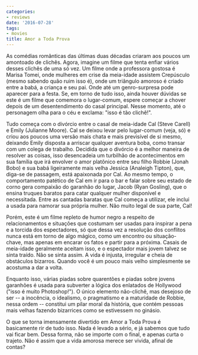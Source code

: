 ```yaml
---
categories:
- reviews
date: '2016-07-28'
tags:
- movies
title: Amor a Toda Prova
---
```


As comédias românticas das últimas duas décadas criaram aos poucos um amontoado de clichês. Agora, imagine um filme que tenta enfiar vários desses clichês de uma só vez. Um filme onde a professora gostosa é Marisa Tomei, onde mulheres em crise da meia-idade assistem Crepúsculo (mesmo sabendo quão ruim isso é), onde um triângulo amoroso é criado entre a babá, a criança e seu pai. Onde até um genro-surpresa pode aparecer para a festa. Se, em torno de tudo isso, ainda houver dúvidas se este é um filme que comemora o lugar-comum, espere começar a chover depois de um desentendimento do casal principal. Nesse momento, até o personagem olha para o céu e exclama: "isso é tão clichê!".

Tudo começa com o divórcio entre o casal de meia-idade Cal (Steve Carell) e Emily (Julianne Moore). Cal se deixou levar pelo lugar-comum (veja, só) e criou aos poucos uma versão mais chata e mais previsível de si mesmo, deixando Emily disposta a arriscar qualquer aventura boba, como transar com um colega de trabalho. Decidida que o divórcio é a melhor maneira de resolver as coisas, isso desencadeia um turbilhão de acontecimentos em sua família que irá envolver o amor platônico entre seu filho Robbie (Jonah Bobo) e sua babá ligeiramente mais velha Jessica (Analeigh Tipton), que, diga-se de passagem, está apaixonada por Cal. Ao mesmo tempo, o comportamento patético de Cal em ir para o bar e falar sobre seu estado de corno gera compaixão do garanhão do lugar, Jacob (Ryan Gosling), que o ensina truques baratos para catar qualquer mulher disponível e necessitada. Entre as cantadas baratas que Cal começa a utilizar, ele inclui a usada para namorar sua própria mulher. Não muito legal de sua parte, Cal!

Porém, este é um filme repleto de humor negro a respeito de relacionamentos e situações que costumam ser usadas para inspirar a pena e a torcida dos espectadores, só que dessa vez a resolução dos conflitos nunca está em torno de algo mágico, como um encontro ou situação-chave, mas apenas em encarar os fatos e partir para a próxima. Casais de meia-idade geralmente aceitam isso, e o espectador mais jovem talvez se sinta traído. Não se sinta assim. A vida é injusta, irregular e cheia de obstáculos bizarros. Quando você é um pouco mais velho simplesmente se acostuma a dar a volta.

Enquanto isso, várias piadas sobre quarentões e piadas sobre jovens garanhões é usada para subverter a lógica dos enlatados de Hollywood ("isso é muito Photoshop!"). O único elemento não-clichê, mas desejoso de ser -- a inocência, o idealismo, o pragmatismo e a maturidade de Robbie, nessa ordem -- constitui um pilar moral da história, que contém pessoas mais velhas fazendo bizarrices como se estivessem no ginásio.

O que se torna imensamente divertido em Amor a Toda Prova é basicamente rir de tudo isso. Nada é levado a sério, e já sabemos que tudo vai ficar bem. Dessa forma, não se importe com o final, e apenas curta o trajeto. Não é assim que a vida amorosa merece ser vivida, afinal de contas?